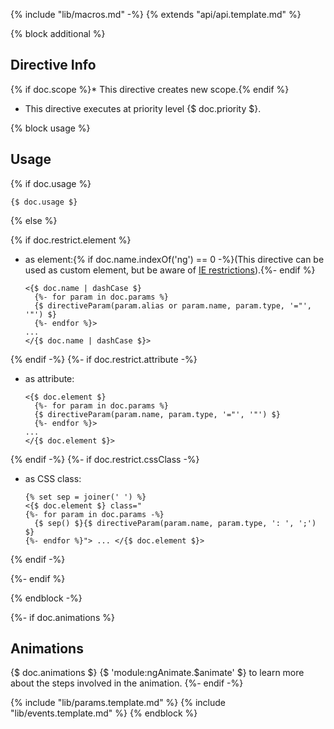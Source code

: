 {% include "lib/macros.md" -%}
{% extends "api/api.template.md" %}

{% block additional %}
## Directive Info

{% if doc.scope %}* This directive creates new scope.{% endif %}
* This directive executes at priority level {$ doc.priority $}.

{% block usage %}
## Usage

{% if doc.usage %}
```
{$ doc.usage $}
```

{% else %}

{% if doc.restrict.element %}
* as element:{% if doc.name.indexOf('ng') == 0 -%}(This directive can be used as custom element, but be aware of <a href="guide/ie">IE restrictions</a>).{%- endif %}
    ```
    <{$ doc.name | dashCase $}
      {%- for param in doc.params %}
      {$ directiveParam(param.alias or param.name, param.type, '="', '"') $}
      {%- endfor %}>
    ...
    </{$ doc.name | dashCase $}>
    ```
{% endif -%}
{%- if doc.restrict.attribute -%}
* as attribute:
    ```
    <{$ doc.element $}
      {%- for param in doc.params %}
      {$ directiveParam(param.name, param.type, '="', '"') $}
      {%- endfor %}>
    ...
    </{$ doc.element $}>
    ```
{% endif -%}
{%- if doc.restrict.cssClass -%}
* as CSS class:
    ```
    {% set sep = joiner(' ') %}
    <{$ doc.element $} class="
    {%- for param in doc.params -%}
      {$ sep() $}{$ directiveParam(param.name, param.type, ': ', ';') $}
    {%- endfor %}"> ... </{$ doc.element $}>
    ```
{% endif -%}

{%- endif %}

{% endblock -%}

{%- if doc.animations %}
## Animations
{$ doc.animations $}
{$ 'module:ngAnimate.$animate' $} to learn more about the steps involved in the animation.
{%- endif -%}

{% include "lib/params.template.md" %}
{% include "lib/events.template.md" %}
{% endblock %}
